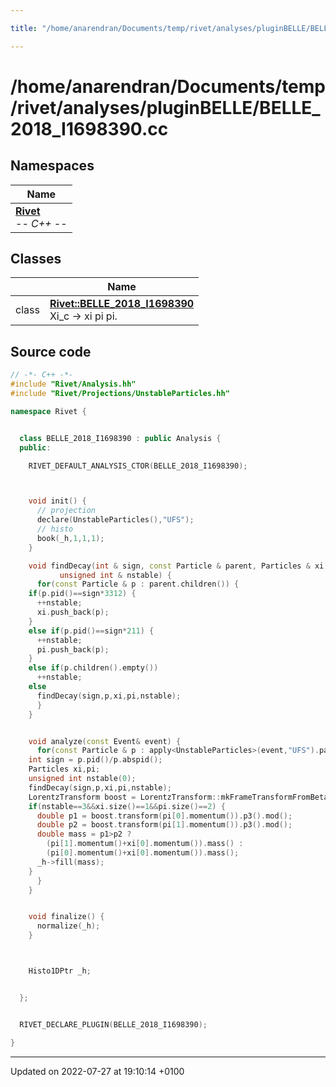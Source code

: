 ```yaml
---

title: "/home/anarendran/Documents/temp/rivet/analyses/pluginBELLE/BELLE_2018_I1698390.cc"

---
```


# /home/anarendran/Documents/temp/rivet/analyses/pluginBELLE/BELLE_2018_I1698390.cc



## Namespaces

| Name           |
| -------------- |
| **[Rivet](http://example.org/namespaces/namespacerivet/)** <br>-*- C++ -*-  |

## Classes

|                | Name           |
| -------------- | -------------- |
| class | **[Rivet::BELLE_2018_I1698390](http://example.org/classes/classrivet_1_1belle__2018__i1698390/)** <br>Xi_c -> xi pi pi.  |




## Source code

```cpp
// -*- C++ -*-
#include "Rivet/Analysis.hh"
#include "Rivet/Projections/UnstableParticles.hh"

namespace Rivet {


  class BELLE_2018_I1698390 : public Analysis {
  public:

    RIVET_DEFAULT_ANALYSIS_CTOR(BELLE_2018_I1698390);



    void init() {
      // projection
      declare(UnstableParticles(),"UFS");
      // histo
      book(_h,1,1,1);
    }

    void findDecay(int & sign, const Particle & parent, Particles & xi, Particles & pi,
           unsigned int & nstable) {
      for(const Particle & p : parent.children()) {
    if(p.pid()==sign*3312) {
      ++nstable;
      xi.push_back(p);
    }
    else if(p.pid()==sign*211) {
      ++nstable;
      pi.push_back(p);
    }
    else if(p.children().empty())
      ++nstable;
    else
      findDecay(sign,p,xi,pi,nstable);
      }
    }


    void analyze(const Event& event) {
      for(const Particle & p : apply<UnstableParticles>(event,"UFS").particles(Cuts::abspid==4232)) {
    int sign = p.pid()/p.abspid();
    Particles xi,pi;
    unsigned int nstable(0);
    findDecay(sign,p,xi,pi,nstable);
    LorentzTransform boost = LorentzTransform::mkFrameTransformFromBeta(p.momentum().betaVec());
    if(nstable==3&&xi.size()==1&&pi.size()==2) {
      double p1 = boost.transform(pi[0].momentum()).p3().mod();
      double p2 = boost.transform(pi[1].momentum()).p3().mod();
      double mass = p1>p2 ?
        (pi[1].momentum()+xi[0].momentum()).mass() :
        (pi[0].momentum()+xi[0].momentum()).mass();
      _h->fill(mass);
    }
      }
    }


    void finalize() {
      normalize(_h);
    }



    Histo1DPtr _h;


  };


  RIVET_DECLARE_PLUGIN(BELLE_2018_I1698390);

}
```


-------------------------------

Updated on 2022-07-27 at 19:10:14 +0100
